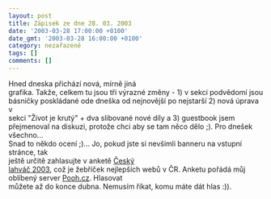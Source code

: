 ```yaml
---
layout: post
title: Zápisek ze dne 28. 03. 2003
date: '2003-03-28 17:00:00 +0100'
date_gmt: '2003-03-28 16:00:00 +0100'
category: nezařazené
tags: []
comments: []
---
```

<p>Hned dneska přichází nová, mírně jiná<br />
grafika. Takže, celkem tu jsou tři výrazné změny - 1) v sekci podvědomí jsou<br />
básničky poskládané ode dneška od nejnovější po nejstarší 2) nová úprava v<br />
sekci &quot;Život je krutý&quot; + dva slibované nové díly a 3) guestbook jsem<br />
přejmenoval na diskuzi, protože chci aby se tam něco dělo ;). Pro dnešek všechno...<br />
Snad to někdo ocení ;)... Jo, pokud jste si nevšimli banneru na vstupní stránce, tak<br />
ještě určitě zahlasujte v anketě <a href="http://lahvac.pooh.cz" target="_blank">Český<br />
lahváč 2003</a>, což je žebříček nejlepších webů v ČR. Anketu pořádá můj<br />
oblíbený server <a href="http://www.pooh.cz" target="_blank">Pooh.cz</a>. Hlasovat<br />
můžete až do konce dubna. Nemusím říkat, komu máte dát hlas :)).</p>
